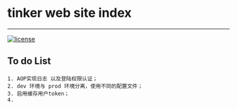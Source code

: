 # tinker web site index
---
[![license](https://img.shields.io/github/license/mashape/apistatus.svg?style=plastic)](https://opensource.org/licenses/MIT)



## To do List
    1. AOP实现日志 以及登陆权限认证；
    2. dev 环境与 prod 环境分离，使用不同的配置文件；
    3. 启用缓存用户token；
    4.